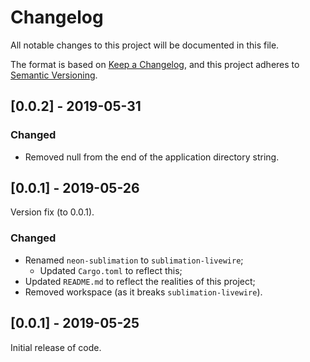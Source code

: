 # Changelog
All notable changes to this project will be documented in this file.

The format is based on [Keep a Changelog](https://keepachangelog.com/en/1.0.0/),
and this project adheres to [Semantic Versioning](https://semver.org/spec/v2.0.0.html).

## [0.0.2] - 2019-05-31

### Changed

 * Removed null from the end of the application directory string.

## [0.0.1] - 2019-05-26

Version fix (to 0.0.1).

### Changed

 * Renamed `neon-sublimation` to `sublimation-livewire`;
   * Updated `Cargo.toml` to reflect this;
 * Updated `README.md` to reflect the realities of this project;
 * Removed workspace (as it breaks `sublimation-livewire`).

## [0.0.1] - 2019-05-25

Initial release of code.